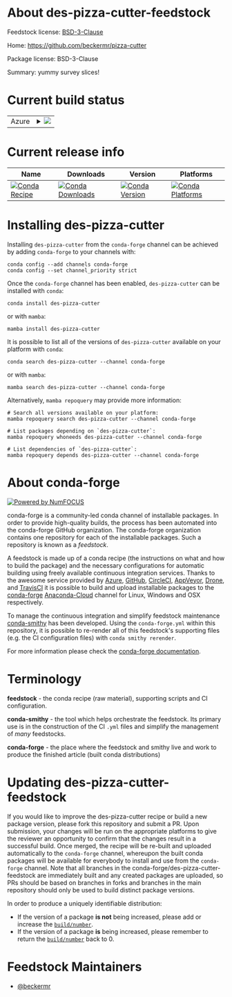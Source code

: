 About des-pizza-cutter-feedstock
================================

Feedstock license: [BSD-3-Clause](https://github.com/conda-forge/des-pizza-cutter-feedstock/blob/main/LICENSE.txt)

Home: https://github.com/beckermr/pizza-cutter

Package license: BSD-3-Clause

Summary: yummy survey slices!

Current build status
====================


<table>
    
  <tr>
    <td>Azure</td>
    <td>
      <details>
        <summary>
          <a href="https://dev.azure.com/conda-forge/feedstock-builds/_build/latest?definitionId=12029&branchName=main">
            <img src="https://dev.azure.com/conda-forge/feedstock-builds/_apis/build/status/des-pizza-cutter-feedstock?branchName=main">
          </a>
        </summary>
        <table>
          <thead><tr><th>Variant</th><th>Status</th></tr></thead>
          <tbody><tr>
              <td>linux_64_python3.10.____cpython</td>
              <td>
                <a href="https://dev.azure.com/conda-forge/feedstock-builds/_build/latest?definitionId=12029&branchName=main">
                  <img src="https://dev.azure.com/conda-forge/feedstock-builds/_apis/build/status/des-pizza-cutter-feedstock?branchName=main&jobName=linux&configuration=linux%20linux_64_python3.10.____cpython" alt="variant">
                </a>
              </td>
            </tr><tr>
              <td>linux_64_python3.11.____cpython</td>
              <td>
                <a href="https://dev.azure.com/conda-forge/feedstock-builds/_build/latest?definitionId=12029&branchName=main">
                  <img src="https://dev.azure.com/conda-forge/feedstock-builds/_apis/build/status/des-pizza-cutter-feedstock?branchName=main&jobName=linux&configuration=linux%20linux_64_python3.11.____cpython" alt="variant">
                </a>
              </td>
            </tr><tr>
              <td>linux_64_python3.8.____cpython</td>
              <td>
                <a href="https://dev.azure.com/conda-forge/feedstock-builds/_build/latest?definitionId=12029&branchName=main">
                  <img src="https://dev.azure.com/conda-forge/feedstock-builds/_apis/build/status/des-pizza-cutter-feedstock?branchName=main&jobName=linux&configuration=linux%20linux_64_python3.8.____cpython" alt="variant">
                </a>
              </td>
            </tr><tr>
              <td>linux_64_python3.9.____cpython</td>
              <td>
                <a href="https://dev.azure.com/conda-forge/feedstock-builds/_build/latest?definitionId=12029&branchName=main">
                  <img src="https://dev.azure.com/conda-forge/feedstock-builds/_apis/build/status/des-pizza-cutter-feedstock?branchName=main&jobName=linux&configuration=linux%20linux_64_python3.9.____cpython" alt="variant">
                </a>
              </td>
            </tr><tr>
              <td>osx_64_python3.10.____cpython</td>
              <td>
                <a href="https://dev.azure.com/conda-forge/feedstock-builds/_build/latest?definitionId=12029&branchName=main">
                  <img src="https://dev.azure.com/conda-forge/feedstock-builds/_apis/build/status/des-pizza-cutter-feedstock?branchName=main&jobName=osx&configuration=osx%20osx_64_python3.10.____cpython" alt="variant">
                </a>
              </td>
            </tr><tr>
              <td>osx_64_python3.11.____cpython</td>
              <td>
                <a href="https://dev.azure.com/conda-forge/feedstock-builds/_build/latest?definitionId=12029&branchName=main">
                  <img src="https://dev.azure.com/conda-forge/feedstock-builds/_apis/build/status/des-pizza-cutter-feedstock?branchName=main&jobName=osx&configuration=osx%20osx_64_python3.11.____cpython" alt="variant">
                </a>
              </td>
            </tr><tr>
              <td>osx_64_python3.8.____cpython</td>
              <td>
                <a href="https://dev.azure.com/conda-forge/feedstock-builds/_build/latest?definitionId=12029&branchName=main">
                  <img src="https://dev.azure.com/conda-forge/feedstock-builds/_apis/build/status/des-pizza-cutter-feedstock?branchName=main&jobName=osx&configuration=osx%20osx_64_python3.8.____cpython" alt="variant">
                </a>
              </td>
            </tr><tr>
              <td>osx_64_python3.9.____cpython</td>
              <td>
                <a href="https://dev.azure.com/conda-forge/feedstock-builds/_build/latest?definitionId=12029&branchName=main">
                  <img src="https://dev.azure.com/conda-forge/feedstock-builds/_apis/build/status/des-pizza-cutter-feedstock?branchName=main&jobName=osx&configuration=osx%20osx_64_python3.9.____cpython" alt="variant">
                </a>
              </td>
            </tr><tr>
              <td>osx_arm64_python3.10.____cpython</td>
              <td>
                <a href="https://dev.azure.com/conda-forge/feedstock-builds/_build/latest?definitionId=12029&branchName=main">
                  <img src="https://dev.azure.com/conda-forge/feedstock-builds/_apis/build/status/des-pizza-cutter-feedstock?branchName=main&jobName=osx&configuration=osx%20osx_arm64_python3.10.____cpython" alt="variant">
                </a>
              </td>
            </tr><tr>
              <td>osx_arm64_python3.11.____cpython</td>
              <td>
                <a href="https://dev.azure.com/conda-forge/feedstock-builds/_build/latest?definitionId=12029&branchName=main">
                  <img src="https://dev.azure.com/conda-forge/feedstock-builds/_apis/build/status/des-pizza-cutter-feedstock?branchName=main&jobName=osx&configuration=osx%20osx_arm64_python3.11.____cpython" alt="variant">
                </a>
              </td>
            </tr><tr>
              <td>osx_arm64_python3.8.____cpython</td>
              <td>
                <a href="https://dev.azure.com/conda-forge/feedstock-builds/_build/latest?definitionId=12029&branchName=main">
                  <img src="https://dev.azure.com/conda-forge/feedstock-builds/_apis/build/status/des-pizza-cutter-feedstock?branchName=main&jobName=osx&configuration=osx%20osx_arm64_python3.8.____cpython" alt="variant">
                </a>
              </td>
            </tr><tr>
              <td>osx_arm64_python3.9.____cpython</td>
              <td>
                <a href="https://dev.azure.com/conda-forge/feedstock-builds/_build/latest?definitionId=12029&branchName=main">
                  <img src="https://dev.azure.com/conda-forge/feedstock-builds/_apis/build/status/des-pizza-cutter-feedstock?branchName=main&jobName=osx&configuration=osx%20osx_arm64_python3.9.____cpython" alt="variant">
                </a>
              </td>
            </tr>
          </tbody>
        </table>
      </details>
    </td>
  </tr>
</table>

Current release info
====================

| Name | Downloads | Version | Platforms |
| --- | --- | --- | --- |
| [![Conda Recipe](https://img.shields.io/badge/recipe-des--pizza--cutter-green.svg)](https://anaconda.org/conda-forge/des-pizza-cutter) | [![Conda Downloads](https://img.shields.io/conda/dn/conda-forge/des-pizza-cutter.svg)](https://anaconda.org/conda-forge/des-pizza-cutter) | [![Conda Version](https://img.shields.io/conda/vn/conda-forge/des-pizza-cutter.svg)](https://anaconda.org/conda-forge/des-pizza-cutter) | [![Conda Platforms](https://img.shields.io/conda/pn/conda-forge/des-pizza-cutter.svg)](https://anaconda.org/conda-forge/des-pizza-cutter) |

Installing des-pizza-cutter
===========================

Installing `des-pizza-cutter` from the `conda-forge` channel can be achieved by adding `conda-forge` to your channels with:

```
conda config --add channels conda-forge
conda config --set channel_priority strict
```

Once the `conda-forge` channel has been enabled, `des-pizza-cutter` can be installed with `conda`:

```
conda install des-pizza-cutter
```

or with `mamba`:

```
mamba install des-pizza-cutter
```

It is possible to list all of the versions of `des-pizza-cutter` available on your platform with `conda`:

```
conda search des-pizza-cutter --channel conda-forge
```

or with `mamba`:

```
mamba search des-pizza-cutter --channel conda-forge
```

Alternatively, `mamba repoquery` may provide more information:

```
# Search all versions available on your platform:
mamba repoquery search des-pizza-cutter --channel conda-forge

# List packages depending on `des-pizza-cutter`:
mamba repoquery whoneeds des-pizza-cutter --channel conda-forge

# List dependencies of `des-pizza-cutter`:
mamba repoquery depends des-pizza-cutter --channel conda-forge
```


About conda-forge
=================

[![Powered by
NumFOCUS](https://img.shields.io/badge/powered%20by-NumFOCUS-orange.svg?style=flat&colorA=E1523D&colorB=007D8A)](https://numfocus.org)

conda-forge is a community-led conda channel of installable packages.
In order to provide high-quality builds, the process has been automated into the
conda-forge GitHub organization. The conda-forge organization contains one repository
for each of the installable packages. Such a repository is known as a *feedstock*.

A feedstock is made up of a conda recipe (the instructions on what and how to build
the package) and the necessary configurations for automatic building using freely
available continuous integration services. Thanks to the awesome service provided by
[Azure](https://azure.microsoft.com/en-us/services/devops/), [GitHub](https://github.com/),
[CircleCI](https://circleci.com/), [AppVeyor](https://www.appveyor.com/),
[Drone](https://cloud.drone.io/welcome), and [TravisCI](https://travis-ci.com/)
it is possible to build and upload installable packages to the
[conda-forge](https://anaconda.org/conda-forge) [Anaconda-Cloud](https://anaconda.org/)
channel for Linux, Windows and OSX respectively.

To manage the continuous integration and simplify feedstock maintenance
[conda-smithy](https://github.com/conda-forge/conda-smithy) has been developed.
Using the ``conda-forge.yml`` within this repository, it is possible to re-render all of
this feedstock's supporting files (e.g. the CI configuration files) with ``conda smithy rerender``.

For more information please check the [conda-forge documentation](https://conda-forge.org/docs/).

Terminology
===========

**feedstock** - the conda recipe (raw material), supporting scripts and CI configuration.

**conda-smithy** - the tool which helps orchestrate the feedstock.
                   Its primary use is in the construction of the CI ``.yml`` files
                   and simplify the management of *many* feedstocks.

**conda-forge** - the place where the feedstock and smithy live and work to
                  produce the finished article (built conda distributions)


Updating des-pizza-cutter-feedstock
===================================

If you would like to improve the des-pizza-cutter recipe or build a new
package version, please fork this repository and submit a PR. Upon submission,
your changes will be run on the appropriate platforms to give the reviewer an
opportunity to confirm that the changes result in a successful build. Once
merged, the recipe will be re-built and uploaded automatically to the
`conda-forge` channel, whereupon the built conda packages will be available for
everybody to install and use from the `conda-forge` channel.
Note that all branches in the conda-forge/des-pizza-cutter-feedstock are
immediately built and any created packages are uploaded, so PRs should be based
on branches in forks and branches in the main repository should only be used to
build distinct package versions.

In order to produce a uniquely identifiable distribution:
 * If the version of a package **is not** being increased, please add or increase
   the [``build/number``](https://docs.conda.io/projects/conda-build/en/latest/resources/define-metadata.html#build-number-and-string).
 * If the version of a package **is** being increased, please remember to return
   the [``build/number``](https://docs.conda.io/projects/conda-build/en/latest/resources/define-metadata.html#build-number-and-string)
   back to 0.

Feedstock Maintainers
=====================

* [@beckermr](https://github.com/beckermr/)


